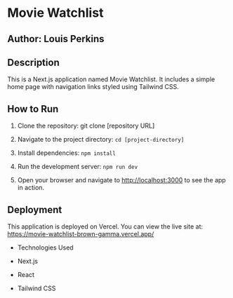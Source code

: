 # Movie Watchlist

## Author: Louis Perkins

## Description

This is a Next.js application named Movie Watchlist. It includes a simple home page with navigation links styled using Tailwind CSS.

## How to Run

1. Clone the repository: git clone [repository URL]

2. Navigate to the project directory: `cd [project-directory]`

3. Install dependencies: `npm install`

4. Run the development server: `npm run dev`

5. Open your browser and navigate to [http://localhost:3000](http://localhost:3000) to see the app in action.

## Deployment

This application is deployed on Vercel. You can view the live site at: <https://movie-watchlist-brown-gamma.vercel.app/>

- Technologies Used

- Next.js

- React

- Tailwind CSS
